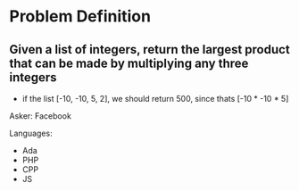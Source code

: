 # Problem Definition

## Given a list of integers, return the largest product that can be made by multiplying any three integers
- if the list [-10, -10, 5, 2], we should return 500, since thats [-10 * -10 * 5]

Asker: Facebook

Languages:
- Ada
- PHP
- CPP
- JS
